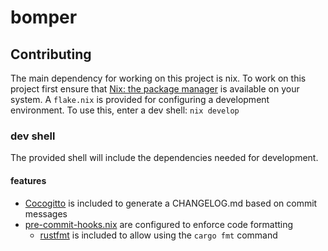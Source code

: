 # bomper

## Contributing

The main dependency for working on this project is nix.
To work on this project first ensure that [Nix: the package manager](https://nixos.org/download.html) is available on your system.
A `flake.nix` is provided for configuring a development environment.
To use this, enter a dev shell: `nix develop` 

### dev shell

The provided shell will include the dependencies needed for development.

#### features
- [Cocogitto](https://github.com/cocogitto/cocogitto) is included to generate a CHANGELOG.md based on commit messages
- [pre-commit-hooks.nix](https://github.com/cachix/pre-commit-hooks.nix) are configured to enforce code formatting
    - [rustfmt](https://github.com/rust-lang/rustfmt) is included to allow using the `cargo fmt` command
